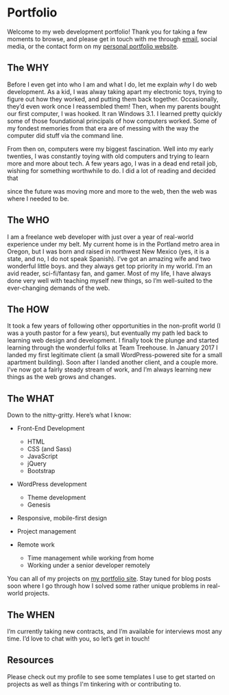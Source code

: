 # Portfolio

Welcome to my web development portfolio! Thank you for taking a few moments to browse, and please get in touch with me through [email](mailto:kreig.e.durham@gmail.com), social media, or the contact form on my [personal portfolio website](https://kreigd.com).

## The WHY

Before I even get into who I am and what I do, let me explain _why_ I do web development. As a kid, I was alway taking apart my electronic toys, trying to figure out how they worked, and putting them back together. Occasionally, they’d even work once I reassembled them! Then, when my parents bought our first computer, I was hooked. It ran Windows 3.1. I learned pretty quickly some of those foundational principals of how computers worked. Some of my fondest memories from that era are of messing with the way the computer did stuff via the command line.

From then on, computers were my biggest fascination. Well into my early twenties, I was constantly toying with old computers and trying to learn more and more about tech. A few years ago, I was in a dead end retail job, wishing for something worthwhile to do. I did a lot of reading and decided that 

since the future was moving more and more to the web, then the web was where I needed to be.

## The WHO

I am a freelance web developer with just over a year of real-world experience under my belt. My current home is in the Portland metro area in Oregon, but I was born and raised in northwest New Mexico (yes, it is a state, and no, I do not speak Spanish). I’ve got an amazing wife and two wonderful little boys. and they always get top priority in my world. I’m an avid reader, sci-fi/fantasy fan, and gamer. Most of my life, I have always done very well with teaching myself new things, so I’m well-suited to the ever-changing demands of the web.

## The HOW

It took a few years of following other opportunities in the non-profit world (I was a youth pastor for a few years), but eventually my path led back to learning web design and development. I finally took the plunge and started learning through the wonderful folks at Team Treehouse. In January 2017 I landed my first legitimate client (a small WordPress-powered site for a small apartment building). Soon after I landed another client, and a couple more. I’ve now got a fairly steady stream of work, and I’m always learning new things as the web grows and changes.

## The WHAT

Down to the nitty-gritty. Here’s what I know:

- Front-End Development
    - HTML
    - CSS (and Sass)
    - JavaScript
    - jQuery
    - Bootstrap

- WordPress development
    - Theme development
    - Genesis

- Responsive, mobile-first design
- Project management
- Remote work
    - Time management while working from home
    - Working under a senior developer remotely

You can all of my projects on [my portfolio site](https://kreigd.com). Stay tuned for blog posts soon where I go through how I solved some rather unique problems in real-world projects.

## The WHEN

I’m currently taking new contracts, and I’m available for interviews most any time. I’d love to chat with you, so let’s get in touch!

## Resources

Please check out my profile to see some templates I use to get started on projects as well as things I'm tinkering with or contributing to.
